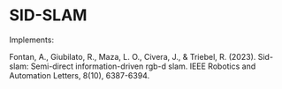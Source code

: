 # SID-SLAM

Implements: 


Fontan, A., Giubilato, R., Maza, L. O., Civera, J., & Triebel, R. (2023). Sid-slam: Semi-direct information-driven rgb-d slam. IEEE Robotics and Automation Letters, 8(10), 6387-6394.
